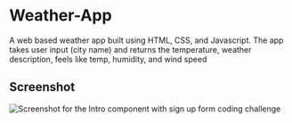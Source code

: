 # Weather-App
A web based weather app built using HTML, CSS, and Javascript. The app takes user input (city name) and returns the temperature, weather description, feels like temp, humidity, and wind speed

 ## Screenshot

![Screenshot for the Intro component with sign up form coding challenge](weather-app-screenshot.png)

